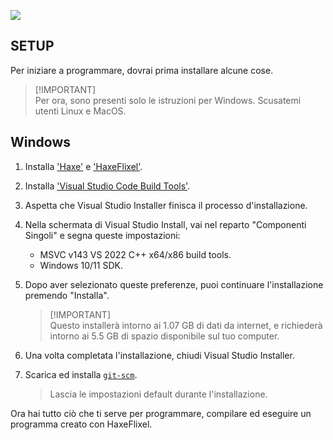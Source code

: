 ![](https://haxe.org/img/branding/haxe-logo-outline-orange.png)

## SETUP
Per iniziare a programmare, dovrai prima installare alcune cose.

> [!IMPORTANT]\
> Per ora, sono presenti solo le istruzioni per Windows.
> Scusatemi utenti Linux e MacOS.

## Windows 
1. Installa ['Haxe'](https://haxe.org/download) e ['HaxeFlixel'](https://haxeflixel.com/documentation/getting-started/).
   
2. Installa ['Visual Studio Code Build Tools'](https://aka.ms/vs/17/release/vs_BuildTools.exe).
   
3. Aspetta che Visual Studio Installer finisca il processo d'installazione.
   
4. Nella schermata di Visual Studio Install, vai nel reparto "Componenti Singoli" e segna queste impostazioni:
   - MSVC v143 VS 2022 C++ x64/x86 build tools.
   - Windows 10/11 SDK.

5. Dopo aver selezionato queste preferenze, puoi continuare l'installazione premendo "Installa".
   > [!IMPORTANT]\
   > Questo installerà intorno ai 1.07 GB di dati da internet, e richiederà intorno ai 5.5 GB di spazio disponibile sul tuo computer.

6. Una volta completata l'installazione, chiudi Visual Studio Installer.
   
7. Scarica ed installa [`git-scm`](https://git-scm.com/download/win).
   > Lascia le impostazioni default durante l'installazione.

Ora hai tutto ciò che ti serve per programmare, compilare ed eseguire un programma creato con HaxeFlixel.

